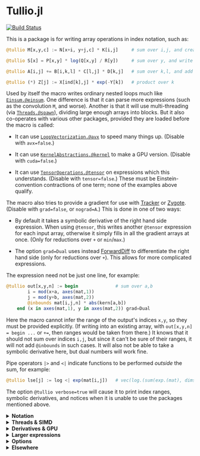# Tullio.jl

[![Build Status](https://travis-ci.org/mcabbott/Tullio.jl.svg?branch=master)](https://travis-ci.org/mcabbott/Tullio.jl)

This is a package is for writing array operations in index notation, such as:

```julia
@tullio M[x,y,c] := N[x+i, y+j,c] * K[i,j]     # sum over i,j, and create M

@tullio S[x] = P[x,y] * log(Q[x,y] / R[y])     # sum over y, and write into S

@tullio A[i,j] += B[i,k,l] * C[l,j] * D[k,j]   # sum over k,l, and add to values in A

@tullio (*) Z[j] := X[ind[k],j] * exp(-Y[k])   # product over k
```

Used by itself the macro writes ordinary nested loops much like [`Einsum.@einsum`](https://github.com/ahwillia/Einsum.jl).
One difference is that it can parse more expressions (such as the convolution `M`, and worse).
Another is that it will use multi-threading (via [`Threads.@spawn`](https://julialang.org/blog/2019/07/multithreading/)), dividing large enough arrays into blocks. 
But it also co-operates with various other packages, provided they are loaded before the macro is called:

* It can use [`LoopVectorization.@avx`](https://github.com/chriselrod/LoopVectorization.jl) to speed many things up. (Disable with `avx=false`.)

* It can use [`KernelAbstractions.@kernel`](https://github.com/JuliaGPU/KernelAbstractions.jl) to make a GPU version. (Disable with `cuda=false`.)

* It can use [`TensorOperations.@tensor`](https://github.com/Jutho/TensorOperations.jl) on expressions which this understands. (Disable with `tensor=false`.) These must be Einstein-convention contractions of one term; none of the examples above qualify.

The macro also tries to provide a gradient for use with [Tracker](https://github.com/FluxML/Tracker.jl) or [Zygote](https://github.com/FluxML/Zygote.jl). <!-- or [ReverseDiff](https://github.com/JuliaDiff/ReverseDiff.jl). -->
(Disable with `grad=false`, or `nograd=A`.) This is done in one of two ways:

* By default it takes a symbolic derivative of the right hand side expression. When using `@tensor`, this writes another `@tensor` expression for each input array, otherwise it simply fills in all the gradient arrays at once. (Only for reductions over `+` or `min`/`max`.)

* The option `grad=Dual` uses instead [ForwardDiff](https://github.com/JuliaDiff/ForwardDiff.jl) to differentiate the right hand side (only for reductions over `+`). This allows for more complicated expressions.

The expression need not be just one line, for example:

```julia
@tullio out[x,y,n] := begin              # sum over a,b
        i = mod(x+a, axes(mat,1))
        j = mod(y+b, axes(mat,2))
        @inbounds mat[i,j,n] * abs(kern[a,b])
    end (x in axes(mat,1), y in axes(mat,2)) grad=Dual
```

Here the macro cannot infer the range of the output's indices `x,y`, so they must be provided explicitly.
(If writing into an existing array, with `out[x,y,n] = begin ...` or `+=`, then ranges would be taken from there.)
It knows that it should not sum over indices `i,j`, but since it can't be sure  of their ranges, it will not add `@inbounds` in such cases.
It will also not be able to take a symbolic derivative here, but dual numbers will work fine.

Pipe operators `|>` and `<|` indicate functions to be performed *outside* the sum, for example:

```julia
@tullio lse[j] := log <| exp(mat[i,j])   # vec(log.(sum(exp.(mat), dims=1))) 
```

The option `@tullio verbose=true` will cause it to print index ranges, symbolic derivatives,
and notices when it is unable to use the packages mentioned above.

<details><summary><b>Notation</b></summary>

```julia
using Pkg; pkg"add Tullio" # now registered
using Tullio
A = [abs2(i - 11) for i in 1:21]

# Downsample -- range of i is that allowed by both terms:
@tullio D[i] := (A[2i] + A[2i+1])/2  # 1:10 == intersect(1:10, 0:10)

# Shifts -- range of i calculated in terms of that given for j:
@tullio M[i,j] := A[i+j-1]  (j in 1:15)  # i in 1:7

using OffsetArrays # Convolve a filter:
K = OffsetArray([1,-1,2,-1,1], -2:2)
@tullio C[i] := A[i+j] * K[j]  # j ∈ -2:2 implies i ∈ 3:19

# Index by the values in K
@tullio D[i,j] := A[2K[j]+i] ÷ K[j] # extrema(K)==(-1,2) implies i ∈ 3:17

using FFTW # Functions of the indices are OK:
S = [0,1,0,0, 0,0,0,0]
fft(S) ≈ @tullio F[k] := S[x] * exp(-im*pi/8 * (k-1) * x)  (k ∈ axes(S,1))

# Finalisers <| or |> are applied after sum:
@tullio N2[j] := sqrt <| M[i,j]^2   # N2 == vec(mapslices(norm, M, dims=1))
@tullio n3 := A[i]^3  |> (_)^(1/3)  # n3 == norm(A,3), with _ anon. func.

# Reduction over any function:
@tullio (*) P[i] := A[i+k]  (k in 0:2) # product
@tullio (max) X[i,_] := D[i,j]         # maximum(D, dims=2), almost

# Access to fields & arrays -- this uses j ∈ eachindex(first(N).c)
N = [(a=i, b=i^2, c=fill(i^3,3)) for i in 1:10]
@tullio T[i,j] := (N[i].a // 1, N[i].c[j])

# Functions which create arrays are evaluated once:
@tullio R[i,j] := abs.((rand(Int8, 5)[i], rand(Int8, 5)[j]))

using NamedDims, AxisKeys # Dimension names, plus pretty printing:
@tullio M[row=i, col=j, z=k] := A[i+j-1]  (j in 1:15, k in 1:2)
@tullio S[i] := M[col=j-i, z=k, row=i+1] # sum over j,k
```

</details>
<details><summary><b>Threads & SIMD</b></summary>

```julia
using Tullio, LoopVectorization, NNlib, BenchmarkTools

# Batched matmul with batch index first in B, defined with @avx loops:
bmm_rev(A, B) = @tullio C[i,k,b] := A[i,j,b] * B[b,k,j]  # (sum over j)

A = randn(20,30,500); B = randn(500,40,30);
bmm_rev(A, B) ≈ NNlib.batched_mul(A, permutedims(B, (3,2,1))) # true

@btime bmm_rev($A, $B); # 317.526 μs μs, same speed as un-permuted bmm
@btime NNlib.batched_mul($A, permutedims($B, (3,2,1))); # 1.478 ms, with MKL

# Complete reduction, without first materialising X .* log.(Y')
sum_opp(X, Y=X) = @tullio s := X[i,j] * log(Y[j,i])

X = rand(1000,1000);
@btime sum_opp($X)                    #   499.814 μs (173 allocations: 14.20 KiB)
@btime sum($X .* log.(transpose($X))) # 8.759 ms (2 allocations: 7.63 MiB)
```

</details>
<details><summary><b>Derivatives & GPU</b></summary>

```julia
using Tullio
mul(A, B) = @tullio C[i,k] := A[i,j] * B[j,k] 

A = rand(3,40); B = rand(40,500);
A * B ≈ mul(A, B) # true

using Tracker # or Zygote
ΔA = Tracker.gradient((A,B) -> sum(mul(A, B)), A, B)[1]
ΔA ≈ ones(3,500) * B' # true

using CUDA, KernelAbstractions # Now defined with a GPU version:
mul(A, B) = @tullio C[i,k] := A[i,j] * B[j,k]

cu(A * B) ≈ mul(cu(A), cu(B)) # true

cu(ΔA) ≈ Tracker.gradient((A,B) -> sum(mul(A, B)), cu(A), cu(B))[1] # true

# Reduction over min/max:
Tracker.gradient(x -> (@tullio (max) res := x[i]^3), [1,2,3,-2,-1,3])[1]
```

</details>
<details><summary><b>Larger expressions</b></summary>

```julia
mat = zeros(10,10,1); mat[1,1] = 101;
@tullio kern[i,j] := 1/(1+i^2+j^2)  (i in -2:2, j in -2:2)

@tullio out[x,y,c] := begin
    xi = mod(x+i, axes(mat,1)) # xi = ... means that it won't be summed,
    yj = mod(y+j, axes(mat,2))
    @inbounds trunc(Int, mat[xi, yj, c] * kern[i,j]) # and disables automatic @inbounds,
end (x in 1:10, y in 1:10) # and prevents range of x from being inferred.

fs = [sin, cos, tan]
xs = randn(3,100)

@tullio ys[r,c] := (fs[r])(xs[r,c]) # works, but not the gradient

function rowmap(fs, xs)
    axes(fs,1) == axes(xs,1) || error()
    @tullio ys[r,c] := begin
        @inbounds f = getindex($fs, r) # not writing fs[r] avoids trying to make Δfs
        @inbounds f(xs[r,c]) # assignment f = ... has again disabled @inbounds.
    end grad=Dual
end

using Zygote, ForwardDiff
Zygote.gradient(sum∘rowmap, fs, ones(3,2))
[f'(1) for f in fs]
```

</details>
<details><summary><b>Options</b></summary>

The default setting is:
```@tullio threads=true fastmath=true avx=true tensor=true cuda=256 grad=Base verbose=false A[i,j] := ...``` 
* `threads=false` turns off threading, while `threads=64^3` sets a threshold size at which to divide the work (replacing the macro's best guess).
* `avx=false` turns off the use of `LoopVectorization`, while `avx=4` inserts `@avx unroll=4 for i in ...`.
* `grad=false` turns off gradient calculation, and `grad=Dual` switches it to use `ForwardDiff` (which must be loaded).
* `nograd=A` turns of the gradient calculation just for `A`, and `nograd=(A,B,C)` does this for several arrays. 
* `tensor=false` turns off the use of `TensorOperations`.
* Assignment `xi = ...` removes `xi` from the list of indices: its range is note calculated, and it will not be summed over. It also disables `@inbounds` since this is now up to you.
* `verbose=true` prints things like the index ranges inferred, and gradient calculations. `verbose=2` prints absolutely everything.
* `A[i,j] := ...` makes a new array, while `A[i,j] = ...` and `A[i,j] += ...` write into an existing one. `A[row=i, col=j] := ...` makes a new `NamedDimsArray`.
* `@tullio (*) A[i,j] := ...` is a product, as is `@tullio A[i,j] *= ...`. 

Implicit:
* Indices without shifts must have the same range everywhere they appear, but those with shifts (even `A[i+0]`) run over the inersection of possible ranges.
* Shifted output indices must start at 1, unless `OffsetArrays` is visible in the calling module.
* The use of `@avx`, and the calculation of gradients, are switched off by sufficiently complex syntax (such as arrays of arrays). 
* Gradient hooks are attached for any or all of `ReverseDiff`, `Tracker` & `Zygote`. These packages need not be loaded when the macro is run.
* Gradients are only defined for reductions over `(+)` (default) and `min`, `max`.
* GPU kernels are only constructed when both `KernelAbstractions` and `CuArray` are visible. The default `cuda=256` is passed to `kernel(CUDA(), 256)`.
* The CPU kernels from `KernelAbstractions` are called only when `threads=false`; they are not at present very fast, but perhaps useful for testing.

Extras:
* `A[i] := i^2  (i in 1:10)` is how you specify a range for indices when this can't be inferred. 
* `A[i] := B[i, $col] - C[i, 2]` is how you fix one index to a constant (to prevent `col` being summed over).
* `A[i] := $d * B[i]` is the preferred way to include other constants. Note that no gradient is calculated for `d`. 
* `Tullio.@printgrad (x+y)*log(x/z)   x y z` prints out how symbolic derivatives will be done. 

</details>
<details><summary><b>Elsewhere</b></summary>

Back-end friends & relatives:

* [LoopVectorization.jl](https://github.com/chriselrod/LoopVectorization.jl) is used here, if available. 

* [Gaius.jl](https://github.com/MasonProtter/Gaius.jl) and [PaddedMatrices.jl](https://github.com/chriselrod/PaddedMatrices.jl) build on that.

* [GPUifyLoops.jl](https://github.com/vchuravy/GPUifyLoops.jl) and [KernelAbstractions.jl](https://github.com/JuliaGPU/KernelAbstractions.jl) generate GPU-compatable kernels.

* [ThreadsX.jl](https://github.com/tkf/ThreadsX.jl) does threaded reductions, and much else.

* [Strided.jl](https://github.com/Jutho/Strided.jl) does multi-threaded broadcasting.

Front-end near-lookalikes:

* [Einsum.jl](https://github.com/ahwillia/Einsum.jl) makes simple loops. See [tests/einsum.jl](https://github.com/mcabbott/Tullio.jl/blob/master/test/einsum.jl) where `using Tullio: @einsum` is an almost-seamless replaceement.

* [TensorOperations.jl](https://github.com/Jutho/TensorOperations.jl) and [OMEinsum.jl](https://github.com/under-Peter/OMEinsum.jl) identify patterns on which they can call various basic operations.

* [TensorCast.jl](https://github.com/mcabbott/TensorCast.jl) expresses everything as Julia array operations, broadcasting and reduction. (OMEinsum.jl also treats some cases as a special lazy broadcast-reduction.)

Things you can't run:

* [Tortilla.jl](https://www.youtube.com/watch?v=Rp7sTl9oPNI) seems to exist, publicly, only in this very nice talk. 

* [ArrayMeta.jl](https://github.com/shashi/ArrayMeta.jl) was a Julia 0.5 take on some of this.

* [Tokamak.jl](https://github.com/MikeInnes/Tokamak) was another, see [readme here](https://github.com/tkelman/Tokamak.jl).
